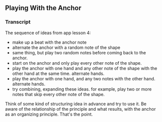 ## Playing With the Anchor



### Transcript

The sequence of ideas from app lesson 4:
  - make up a beat with the anchor note
  - alternate the anchor with a random note of the shape
  - same thing, but play two random notes before coming back to the anchor.
  - start on the anchor and only play every other note of the shape.
  - play the anchor with one hand and any other note of the shape with the other hand at the same time. alternate hands.
  - play the anchor with one hand, and any two notes with the other hand. alternate hands.
  - try combining, expanding these ideas. for example, play two or more notes that skip every other note of the shape.

  Think of some kind of structuring idea in advance and try to use it. Be aware of the relationship of the principle and what results, with the anchor as an organizing principle. That's the point.